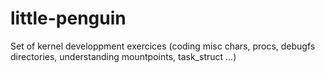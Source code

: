 # little-penguin

Set of kernel developpment exercices (coding misc chars, procs, debugfs directories, understanding mountpoints, task_struct ...)
